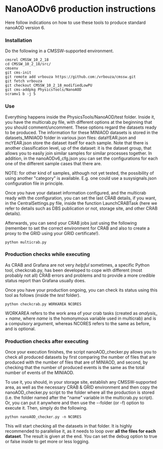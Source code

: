 # NanoAODv6 production instructions
Here follow indications on how to use these tools to produce standard nanoAOD version 6.


### Installation
Do the following in a CMSSW-supported environment.
```
cmsrel CMSSW_10_2_18
cd CMSSW_10_2_18/src/
cmsenv
git cms-init
git remote add vrbouza https://github.com:/vrbouza/cmssw.git
git fetch vrbouza
git checkout CMSSW_10_2_18_modifiedLowPU
git cms-addpkg PhysicsTools/NanoAOD
scramv1 b -j 5
```


### Use
Everything happens inside the PhysicsTools/NanoAOD/test folder. Inside it, you have the multicrab.py file, with different options at the beginning that you should comment/uncomment. These options regard the datasets ready to be produced. The information for these MINIAOD datasets is stored in the datasets_MINIAOD folder in various json files: dataYEAR.json and mcYEAR.json store the dataset itself for each sample. Note that there is another classification level, up of the dataset: it is the dataset group, that allows you to easily join similar samples for similar processes together. In addition, in the nanoAODv6_cfg.json you can set the configurations for each one of the different sample cases that there are.

NOTE: for other kind of samples, although not yet tested, the possibility of using another "category" is available. E.g. one could use a susysignals.json configuration file in principle.

Once you have your dataset information configured, and the multicrab ready with the configuration, you can set the last CRAB details, if you want, in the CentralSettings.py file, inside the function LaunchCRABTask (here we refer to details such as DBS publication or not, storage site, and other CRAB details).

Afterwards, you can send your CRAB jobs just using the following (remember to set the correct environment for CRAB and also to create a proxy to the GRID using your GRID certificate!).
```
python multicrab.py
```


### Production checks while executing
As CRAB and Grafana are not very *helpful* sometimes, a specific Python tool, checkcrab.py, has been developed to cope with different (most probably not all) CRAB errors and problems and to provide a more credible status report than Grafana usually does.

Once you have your production ongoing, you can check its status using this tool as follows (inside the *test* folder).
```
python checkcrab.py WORKAREA NCORES
```
WORKAREA refers to the work area of your crab tasks (created as *analysis_* + *name*, where *name* is the homonymous variable used in multicrab) and is a compulsory argument, whereas NCORES refers to the same as before, and is optional.


### Production checks after executing
Once your execution finishes, the script nanoAOD_checker.py allows you to check all produced datasets by first comparing the number of files that are produced with the number of files that are of MINIAOD, and second, by checking that the number of produced events is the same as the total number of events of the MINIAOD.

To use it, you should, in your storage site, establish any CMSSW-supported area, as well as the necessary CRAB & GRID environment and then copy the nanoAOD_checker.py script to the folder where all the production is stored (i.e. the folder named after the "name" variable in the multicrab.py script). Or, you can put it anywhere and then use the --folder (or -f) option to execute it. Then, simply do the following.
```
python nanoAOD_checker.py -n NCORES
```
This will start checking all the datasets in that folder. It is highly recommended to parallelise it, as it needs to loop over **all the files for each dataset**. The result is given at the end. You can set the debug option to true or false inside to get more or less logging.


